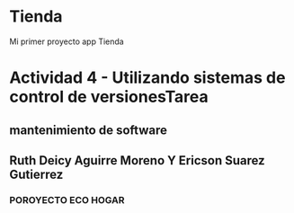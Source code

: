 # Tienda
Mi primer proyecto app Tienda
<h1> Actividad 4 - Utilizando sistemas de control de versionesTarea</h1>
<h2> mantenimiento de software</h2>
<h2> Ruth Deicy Aguirre Moreno Y Ericson Suarez Gutierrez</h2>
<h3> POROYECTO ECO HOGAR </h3>
